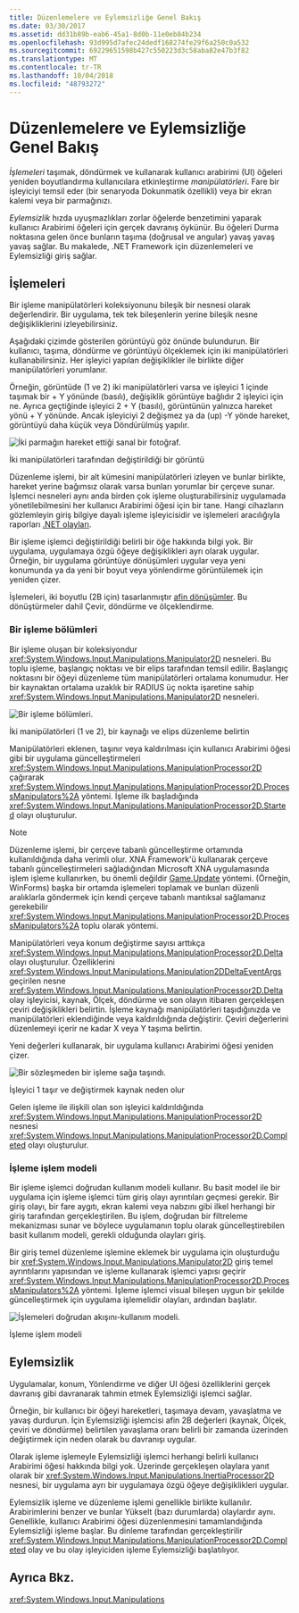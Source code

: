 ```yaml
---
title: Düzenlemelere ve Eylemsizliğe Genel Bakış
ms.date: 03/30/2017
ms.assetid: dd31b89b-eab6-45a1-8d0b-11e0eb84b234
ms.openlocfilehash: 93d995d7afec24dedf168274fe29f6a250c0a532
ms.sourcegitcommit: 69229651598b427c550223d3c58aba82e47b3f82
ms.translationtype: MT
ms.contentlocale: tr-TR
ms.lasthandoff: 10/04/2018
ms.locfileid: "48793272"
---
```

# <a name="manipulations-and-inertia-overview"></a>Düzenlemelere ve Eylemsizliğe Genel Bakış
*İşlemeleri* taşımak, döndürmek ve kullanarak kullanıcı arabirimi (UI) öğeleri yeniden boyutlandırma kullanıcılara etkinleştirme *manipülatörleri*. Fare bir işleyiciyi temsil eder (bir senaryoda Dokunmatik özellikli) veya bir ekran kalemi veya bir parmağınızı.  
  
 *Eylemsizlik* hızda uyuşmazlıkları zorlar öğelerde benzetimini yaparak kullanıcı Arabirimi öğeleri için gerçek davranış öykünür. Bu öğeleri Durma noktasına gelen önce bunların taşıma (doğrusal ve angular) yavaş yavaş yavaş sağlar. Bu makalede, .NET Framework için düzenlemeleri ve Eylemsizliği giriş sağlar.  
  
## <a name="manipulations"></a>İşlemeleri  
 Bir işleme manipülatörleri koleksiyonunu bileşik bir nesnesi olarak değerlendirir. Bir uygulama, tek tek bileşenlerin yerine bileşik nesne değişikliklerini izleyebilirsiniz.  
  
 Aşağıdaki çizimde gösterilen görüntüyü göz önünde bulundurun. Bir kullanıcı, taşıma, döndürme ve görüntüyü ölçeklemek için iki manipülatörleri kullanabilirsiniz. Her işleyici yapılan değişiklikler ile birlikte diğer manipülatörleri yorumlanır.  
  
 Örneğin, görüntüde (1 ve 2) iki manipülatörleri varsa ve işleyici 1 içinde taşımak bir + Y yönünde (basılı), değişiklik görüntüye bağlıdır 2 işleyici için ne. Ayrıca geçtiğinde işleyici 2 + Y (basılı), görüntünün yalnızca hareket yönü + Y yönünde. Ancak işleyiciyi 2 değişmez ya da (up) -Y yönde hareket, görüntüyü daha küçük veya Döndürülmüş yapılır.  
  
 ![İki parmağın hareket ettiği sanal bir fotoğraf. ](../../../docs/framework/common-client-technologies/media/manipulation-resize.png "Manipulation_Resize")  
  
 İki manipülatörleri tarafından değiştirildiği bir görüntü  
  
 Düzenleme işlemi, bir alt kümesini manipülatörleri izleyen ve bunlar birlikte, hareket yerine bağımsız olarak varsa bunları yorumlar bir çerçeve sunar. İşlemci nesneleri aynı anda birden çok işleme oluşturabilirsiniz uygulamada yönetilebilmesini her kullanıcı Arabirimi öğesi için bir tane. Hangi cihazların gözlemleyin giriş bilgiye dayalı işleme işleyicisidir ve işlemeleri aracılığıyla raporları [.NET olayları](../../../docs/standard/events/index.md).  
  
 Bir işleme işlemci değiştirildiği belirli bir öğe hakkında bilgi yok. Bir uygulama, uygulamaya özgü öğeye değişiklikleri ayrı olarak uygular. Örneğin, bir uygulama görüntüye dönüşümleri uygular veya yeni konumunda ya da yeni bir boyut veya yönlendirme görüntülemek için yeniden çizer.  
  
 İşlemeleri, iki boyutlu (2B için) tasarlanmıştır [afin dönüşümler](/windows/desktop/gdiplus/-gdiplus-transformations-use). Bu dönüştürmeler dahil Çevir, döndürme ve ölçeklendirme.  
  
### <a name="parts-of-a-manipulation"></a>Bir işleme bölümleri  
 Bir işleme oluşan bir koleksiyondur <xref:System.Windows.Input.Manipulations.Manipulator2D> nesneleri. Bu toplu işleme, başlangıç noktası ve bir elips tarafından temsil edilir. Başlangıç noktasını bir öğeyi düzenleme tüm manipülatörleri ortalama konumudur. Her bir kaynaktan ortalama uzaklık bir RADIUS üç nokta işaretine sahip <xref:System.Windows.Input.Manipulations.Manipulator2D> nesneleri.  
  
 ![Bir işleme bölümleri. ](../../../docs/framework/common-client-technologies/media/manipulation-definition.png "Manipulation_Definition")  
  
 İki manipülatörleri (1 ve 2), bir kaynağı ve elips düzenleme belirtin  
  
 Manipülatörleri eklenen, taşınır veya kaldırılması için kullanıcı Arabirimi öğesi gibi bir uygulama güncelleştirmeleri <xref:System.Windows.Input.Manipulations.ManipulationProcessor2D> çağırarak <xref:System.Windows.Input.Manipulations.ManipulationProcessor2D.ProcessManipulators%2A> yöntemi. İşleme ilk başladığında <xref:System.Windows.Input.Manipulations.ManipulationProcessor2D.Started> olayı oluşturulur.  
  
> [!NOTE]
>  Düzenleme işlemi, bir çerçeve tabanlı güncelleştirme ortamında kullanıldığında daha verimli olur. XNA Framework'ü kullanarak çerçeve tabanlı güncelleştirmeleri sağladığından Microsoft XNA uygulamasında işlem işleme kullanırken, bu önemli değildir [Game.Update](https://msdn.microsoft.com/library/microsoft.xna.framework.game.update.aspx) yöntemi. (Örneğin, WinForms) başka bir ortamda işlemeleri toplamak ve bunları düzenli aralıklarla göndermek için kendi çerçeve tabanlı mantıksal sağlamanız gerekebilir <xref:System.Windows.Input.Manipulations.ManipulationProcessor2D.ProcessManipulators%2A> toplu olarak yöntemi.  
  
 Manipülatörleri veya konum değiştirme sayısı arttıkça <xref:System.Windows.Input.Manipulations.ManipulationProcessor2D.Delta> olayı oluşturulur. Özelliklerini <xref:System.Windows.Input.Manipulations.Manipulation2DDeltaEventArgs> geçirilen nesne <xref:System.Windows.Input.Manipulations.ManipulationProcessor2D.Delta> olay işleyicisi, kaynak, Ölçek, döndürme ve son olayın itibaren gerçekleşen çeviri değişiklikleri belirtin. İşleme kaynağı manipülatörleri taşıdığınızda ve manipülatörleri eklendiğinde veya kaldırıldığında değiştirir. Çeviri değerlerini düzenlemeyi içerir ne kadar X veya Y taşıma belirtin.  
  
 Yeni değerleri kullanarak, bir uygulama kullanıcı Arabirimi öğesi yeniden çizer.  
  
 ![Bir sözleşmeden bir işleme sağa taşındı. ](../../../docs/framework/common-client-technologies/media/manipulation-changed.png "Manipulation_Changed")  
  
 İşleyici 1 taşır ve değiştirmek kaynak neden olur  
  
 Gelen işleme ile ilişkili olan son işleyici kaldırıldığında <xref:System.Windows.Input.Manipulations.ManipulationProcessor2D> nesnesi <xref:System.Windows.Input.Manipulations.ManipulationProcessor2D.Completed> olayı oluşturulur.  
  
### <a name="the-manipulation-processing-model"></a>İşleme işlem modeli  
 Bir işleme işlemci doğrudan kullanım modeli kullanır. Bu basit model ile bir uygulama için işleme işlemci tüm giriş olayı ayrıntıları geçmesi gerekir. Bir giriş olayı, bir fare aygıtı, ekran kalemi veya nabzını gibi ilkel herhangi bir giriş tarafından gerçekleştirilen. Bu işlem, doğrudan bir filtreleme mekanizması sunar ve böylece uygulamanın toplu olarak güncelleştirebilen basit kullanım modeli, gerekli olduğunda olayları giriş.  
  
 Bir giriş temel düzenleme işlemine eklemek bir uygulama için oluşturduğu bir <xref:System.Windows.Input.Manipulations.Manipulator2D> giriş temel ayrıntılarını yapısından ve işleme kullanarak işlemci yapısı geçirir <xref:System.Windows.Input.Manipulations.ManipulationProcessor2D.ProcessManipulators%2A> yöntemi. İşleme işlemci visual bileşen uygun bir şekilde güncelleştirmek için uygulama işlemelidir olayları, ardından başlatır.  
  
 ![İşlemeleri doğrudan akışını&#45;kullanım modeli. ](../../../docs/framework/common-client-technologies/media/manipulation-flow.png "Manipulation_Flow")  
  
 İşleme işlem modeli  
  
## <a name="inertia"></a>Eylemsizlik  
 Uygulamalar, konum, Yönlendirme ve diğer UI öğesi özelliklerini gerçek davranış gibi davranarak tahmin etmek Eylemsizliği işlemci sağlar.  
  
 Örneğin, bir kullanıcı bir öğeyi hareketleri, taşımaya devam, yavaşlatma ve yavaş durdurun. İçin Eylemsizliği işlemcisi afin 2B değerleri (kaynak, Ölçek, çeviri ve döndürme) belirtilen yavaşlama oranı belirli bir zamanda üzerinden değiştirmek için neden olarak bu davranışı uygular.  
  
 Olarak işleme işlemeyle Eylemsizliği işlemci herhangi belirli kullanıcı Arabirimi öğesi hakkında bilgi yok. Üzerinde gerçekleşen olaylara yanıt olarak bir <xref:System.Windows.Input.Manipulations.InertiaProcessor2D> nesnesi, bir uygulama ayrı bir uygulamaya özgü öğeye değişiklikleri uygular.  
  
 Eylemsizlik işleme ve düzenleme işlemi genellikle birlikte kullanılır. Arabirimlerini benzer ve bunlar Yükselt (bazı durumlarda) olaylardır aynı. Genellikle, kullanıcı Arabirimi öğesi düzenlenmesini tamamlandığında Eylemsizliği işleme başlar. Bu dinleme tarafından gerçekleştirilir <xref:System.Windows.Input.Manipulations.ManipulationProcessor2D.Completed> olay ve bu olay işleyiciden işleme Eylemsizliği başlatılıyor.  
  
## <a name="see-also"></a>Ayrıca Bkz.  
 <xref:System.Windows.Input.Manipulations>
